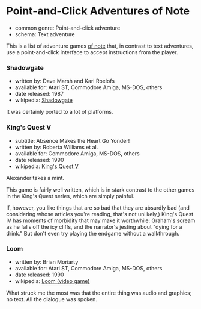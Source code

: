 Point-and-Click Adventures of Note
==================================

*   common genre: Point-and-click adventure
*   schema: Text adventure

This is a list of adventure games [of note](A%20Note%20on%20Items%20of%20Note.md)
that, in contrast to text adventures, use a point-and-click interface to accept
instructions from the player.

### Shadowgate

*   written by: Dave Marsh and Karl Roelofs
*   available for: Atari ST, Commodore Amiga, MS-DOS, others
*   date released: 1987
*   wikipedia: [Shadowgate](https://en.wikipedia.org/wiki/Shadowgate)

It was certainly ported to a lot of platforms.

### King's Quest V

*   subtitle: Absence Makes the Heart Go Yonder!
*   written by: Roberta Williams et al.
*   available for: Commodore Amiga, MS-DOS, others
*   date released: 1990
*   wikipedia: [King's Quest V](https://en.wikipedia.org/wiki/King%27s_Quest_V)

Alexander takes a mint.

This game is fairly well written, which is in stark contrast to the other games
in the King's Quest series, which are simply painful.

If, however, you like things that are so bad that they are absurdly bad (and
considering whose articles you're reading, that's not unlikely,) King's Quest IV
has moments of morbidity that may make it worthwhile: Graham's scream as he
falls off the icy cliffs, and the narrator's jesting about "dying for a drink."
But don't even try playing the endgame without a walkthrough.

### Loom

*   written by: Brian Moriarty
*   available for: Atari ST, Commodore Amiga, MS-DOS, others
*   date released: 1990
*   wikipedia: [Loom (video game)](https://en.wikipedia.org/wiki/Loom_(video_game))

What struck me the most was that the entire thing was audio and graphics;
no text.  All the dialogue was spoken.
